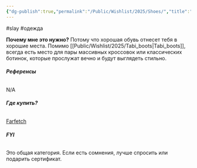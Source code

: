```yaml
---
{"dg-publish":true,"permalink":"/Public/Wishlist/2025/Shoes/","title":"👟 Обувь"}
---
```


#slay #одежда 

**Почему мне это нужно?** Потому что хорошая обувь отнесет тебя в хорошие места. Помимо [[Public/Wishlist/2025/Tabi_boots\|Tabi_boots]], всегда есть место для пары массивных кроссовок или классических ботинок, которые прослужат вечно и будут выглядеть стильно.

###### **Референсы** 
N/A

###### **Где купить?**
[Farfetch](placeholder_link)

###### **FYI** 
Это общая категория. Если есть сомнения, лучше спросить или подарить сертификат.